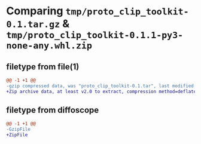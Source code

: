 # Comparing `tmp/proto_clip_toolkit-0.1.tar.gz` & `tmp/proto_clip_toolkit-0.1.1-py3-none-any.whl.zip`

## filetype from file(1)

```diff
@@ -1 +1 @@
-gzip compressed data, was "proto_clip_toolkit-0.1.tar", last modified: Fri Jul  7 05:28:11 2023, max compression
+Zip archive data, at least v2.0 to extract, compression method=deflate
```

## filetype from diffoscope

```diff
@@ -1 +1 @@
-GzipFile
+ZipFile
```

